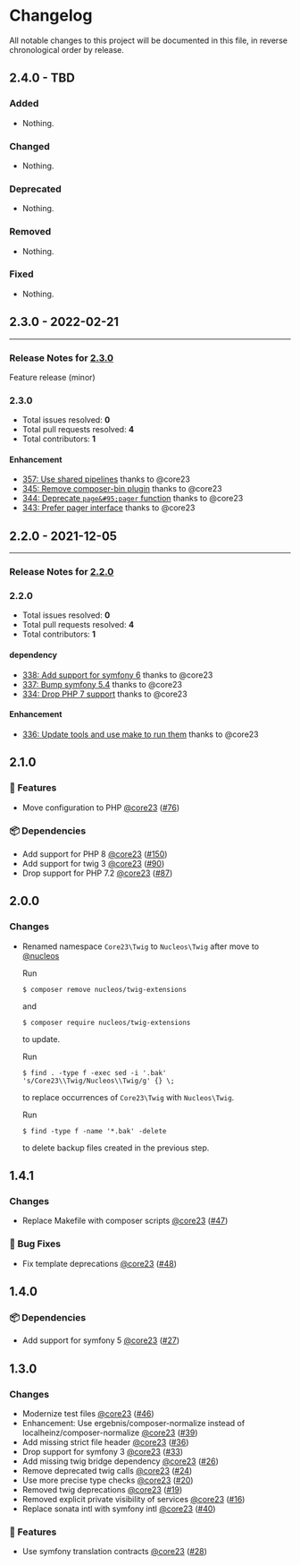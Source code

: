 # Changelog

All notable changes to this project will be documented in this file, in reverse chronological order by release.

## 2.4.0 - TBD

### Added

- Nothing.

### Changed

- Nothing.

### Deprecated

- Nothing.

### Removed

- Nothing.

### Fixed

- Nothing.

## 2.3.0 - 2022-02-21


-----

### Release Notes for [2.3.0](https://github.com/nucleos/nucleos-twig-extensions/milestone/3)

Feature release (minor)

### 2.3.0

- Total issues resolved: **0**
- Total pull requests resolved: **4**
- Total contributors: **1**

#### Enhancement

 - [357: Use shared pipelines](https://github.com/nucleos/nucleos-twig-extensions/pull/357) thanks to @core23
 - [345: Remove composer-bin plugin](https://github.com/nucleos/nucleos-twig-extensions/pull/345) thanks to @core23
 - [344: Deprecate `page&#95;pager` function](https://github.com/nucleos/nucleos-twig-extensions/pull/344) thanks to @core23
 - [343: Prefer pager interface](https://github.com/nucleos/nucleos-twig-extensions/pull/343) thanks to @core23

## 2.2.0 - 2021-12-05



-----

### Release Notes for [2.2.0](https://github.com/nucleos/nucleos-twig-extensions/milestone/1)



### 2.2.0

- Total issues resolved: **0**
- Total pull requests resolved: **4**
- Total contributors: **1**

#### dependency

 - [338: Add support for symfony 6](https://github.com/nucleos/nucleos-twig-extensions/pull/338) thanks to @core23
 - [337: Bump symfony 5.4](https://github.com/nucleos/nucleos-twig-extensions/pull/337) thanks to @core23
 - [334: Drop PHP 7 support](https://github.com/nucleos/nucleos-twig-extensions/pull/334) thanks to @core23

#### Enhancement

 - [336: Update tools and use make to run them](https://github.com/nucleos/nucleos-twig-extensions/pull/336) thanks to @core23

## 2.1.0

### 🚀 Features

- Move configuration to PHP [@core23] ([#76])

### 📦 Dependencies

- Add support for PHP 8 [@core23] ([#150])
- Add support for twig 3 [@core23] ([#90])
- Drop support for PHP 7.2 [@core23] ([#87])

## 2.0.0

### Changes

- Renamed namespace `Core23\Twig` to `Nucleos\Twig` after move to [@nucleos]

  Run

  ```
  $ composer remove nucleos/twig-extensions
  ```

  and

  ```
  $ composer require nucleos/twig-extensions
  ```

  to update.

  Run

  ```
  $ find . -type f -exec sed -i '.bak' 's/Core23\\Twig/Nucleos\\Twig/g' {} \;
  ```

  to replace occurrences of `Core23\Twig` with `Nucleos\Twig`.

  Run

  ```
  $ find -type f -name '*.bak' -delete
  ```

  to delete backup files created in the previous step.

## 1.4.1

### Changes

- Replace Makefile with composer scripts [@core23] ([#47])

### 🐛 Bug Fixes

- Fix template deprecations [@core23] ([#48])

## 1.4.0

### 📦 Dependencies

- Add support for symfony 5 [@core23] ([#27])

## 1.3.0

### Changes

- Modernize test files [@core23] ([#46])
- Enhancement: Use ergebnis/composer-normalize instead of localheinz/composer-normalize [@core23] ([#39])
- Add missing strict file header [@core23] ([#36])
- Drop support for symfony 3 [@core23] ([#33])
- Add missing twig bridge dependency [@core23] ([#26])
- Remove deprecated twig calls [@core23] ([#24])
- Use more precise type checks [@core23] ([#20])
- Removed twig deprecations [@core23] ([#19])
- Removed explicit private visibility of services [@core23] ([#16])
- Replace sonata intl with symfony intl [@core23] ([#40])

### 🚀 Features

- Use symfony translation contracts [@core23] ([#28])

[#48]: https://github.com/nucleos/nucleos-twig-extensions/pull/48
[#47]: https://github.com/nucleos/nucleos-twig-extensions/pull/47
[#46]: https://github.com/nucleos/nucleos-twig-extensions/pull/46
[#40]: https://github.com/nucleos/nucleos-twig-extensions/pull/40
[#39]: https://github.com/nucleos/nucleos-twig-extensions/pull/39
[#36]: https://github.com/nucleos/nucleos-twig-extensions/pull/36
[#33]: https://github.com/nucleos/nucleos-twig-extensions/pull/33
[#28]: https://github.com/nucleos/nucleos-twig-extensions/pull/28
[#27]: https://github.com/nucleos/nucleos-twig-extensions/pull/27
[#26]: https://github.com/nucleos/nucleos-twig-extensions/pull/26
[#24]: https://github.com/nucleos/nucleos-twig-extensions/pull/24
[#20]: https://github.com/nucleos/nucleos-twig-extensions/pull/20
[#19]: https://github.com/nucleos/nucleos-twig-extensions/pull/19
[#16]: https://github.com/nucleos/nucleos-twig-extensions/pull/16
[@nucleos]: https://github.com/nucleos
[@core23]: https://github.com/core23
[#150]: https://github.com/nucleos/nucleos-twig-extensions/pull/150
[#90]: https://github.com/nucleos/nucleos-twig-extensions/pull/90
[#87]: https://github.com/nucleos/nucleos-twig-extensions/pull/87
[#76]: https://github.com/nucleos/nucleos-twig-extensions/pull/76
